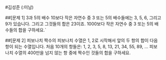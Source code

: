 #김성준 (:미남)

##[문제 1] 3과 5의 배수
    10보다 작은 자연수 중 3 또는 5의 배수들에는 3, 5, 6, 그리고 9가 있습니다. 
    그리고 그것들의 합은 23이죠.
    1000보다 작은 자연수 중 3 또는 5의 배수들의 합을 구하세요.`

##[문제 2] 피보나치 짝수의 
    피보나치 수열은 1, 2로 시작해서 앞의 두 항의 합이 다음 항이 되는 수열입니다. 처음 10개의 항들은:
    1, 2, 3, 5, 8, 13, 21, 34, 55, 89, ...
    피보나치 수열의 400만을 넘지 않는 항 중에 짝수인 것들의 합을 구하세요.